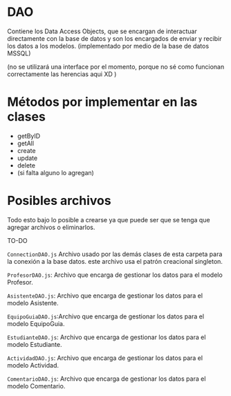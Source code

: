 # DAO
Contiene los Data Access Objects, que se encargan de interactuar directamente con la base de datos y son los encargados de enviar y recibir los datos a los modelos.
(implementado por medio de la base de datos MSSQL)

(no se utilizará una interface por el momento, porque no sé como funcionan correctamente las herencias aqui XD )


# Métodos por implementar en las clases
* getByID
* getAll
* create
* update
* delete
* (si falta alguno lo agregan)

# Posibles archivos
Todo esto bajo lo posible a crearse ya que puede ser que se tenga que agregar archivos o eliminarlos.

TO-DO

`ConnectionDAO.js` Archivo usado por las demás clases de esta carpeta para la conexión a la base datos. este archivo usa el patrón creacional singleton.

`ProfesorDAO.js`: Archivo que encarga de gestionar los datos para el modelo Profesor.

`AsistenteDAO.js`: Archivo que encarga de gestionar los datos para el modelo Asistente.

`EquipoGuiaDAO.js`:Archivo que encarga de gestionar los datos para el modelo EquipoGuia.

`EstudianteDAO.js`: Archivo que encarga de gestionar los datos para el modelo Estudiante.

`ActividadDAO.js`: Archivo que encarga de gestionar los datos para el modelo Actividad.

`ComentarioDAO.js`: Archivo que encarga de gestionar los datos para el modelo Comentario.